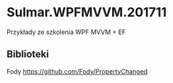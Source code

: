 # Sulmar.WPFMVVM.201711
Przykłady ze szkolenia WPF MVVM + EF



## Biblioteki
Fody https://github.com/Fody/PropertyChanged
